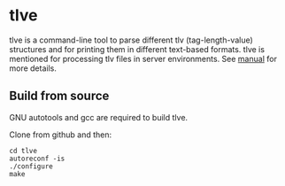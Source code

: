 # tlve
tlve is a command-line tool to parse different tlv (tag-length-value) structures and for printing them in different text-based formats. tlve is mentioned for processing tlv files in server environments.
See [manual](http://htmlpreview.github.io/?https://github.com/TimoSavi/tlve/blob/main/doc/tlve.html) for more details.

## Build from source
GNU autotools and gcc are required to build tlve.

Clone from github and then:

    cd tlve
    autoreconf -is
    ./configure
    make

